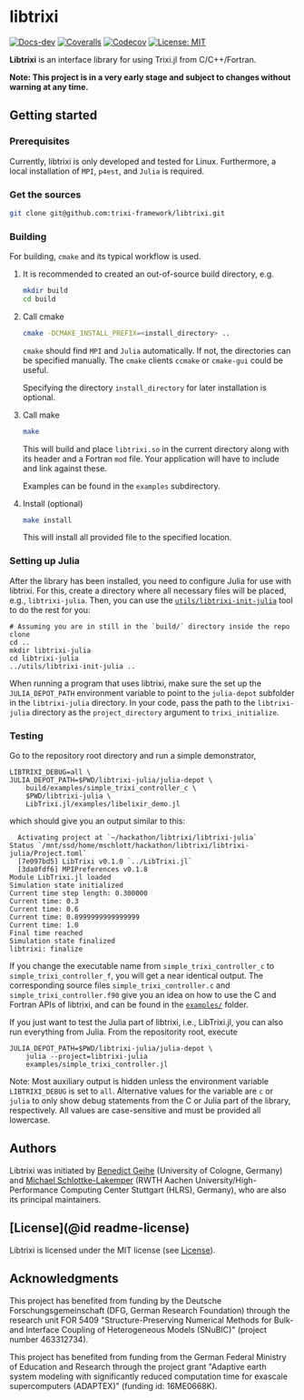 # libtrixi

[![Docs-dev](https://img.shields.io/badge/docs-dev-blue.svg)](https://trixi-framework.github.io/libtrixi/dev)
[![Coveralls](https://coveralls.io/repos/github/trixi-framework/libtrixi/badge.svg)](https://coveralls.io/github/trixi-framework/libtrixi)
[![Codecov](https://codecov.io/gh/trixi-framework/libtrixi/branch/main/graph/badge.svg)](https://codecov.io/gh/trixi-framework/libtrixi)
[![License: MIT](https://img.shields.io/badge/License-MIT-success.svg)](https://opensource.org/licenses/MIT)

**Libtrixi** is an interface library for using Trixi.jl from C/C++/Fortran.

**Note: This project is in a very early stage and subject to changes without warning at any time.**

## Getting started

### Prerequisites

Currently, libtrixi is only developed and tested for Linux.
Furthermore, a local installation of `MPI`, `p4est`, and `Julia` is required.

### Get the sources

```bash
git clone git@github.com:trixi-framework/libtrixi.git
```

### Building

For building, `cmake` and its typical workflow is used.

1. It is recommended to created an out-of-source build directory, e.g.

    ```bash
    mkdir build
    cd build
    ```

2. Call cmake

    ```bash
    cmake -DCMAKE_INSTALL_PREFIX=<install_directory> ..
    ```

    `cmake` should find `MPI` and `Julia` automatically. If not, the directories
    can be specified manually.
    The `cmake` clients `ccmake` or `cmake-gui` could be useful.

    Specifying the directory `install_directory` for later installation is optional.

3. Call make

    ```bash
    make
    ```

    This will build and place `libtrixi.so` in the current directory along with its
    header and a Fortran `mod` file. Your application will have to include and link
    against these.

    Examples can be found in the `examples` subdirectory.

4. Install (optional)

    ```bash
    make install
    ```

    This will install all provided file to the specified location.

### Setting up Julia
After the library has been installed, you need to configure Julia for use with libtrixi. For
this, create a directory where all necessary files will be placed, e.g., `libtrixi-julia`.
Then, you can use the [`utils/libtrixi-init-julia`](utils/libtrixi-init-julia) tool to do
the rest for you:
```shell
# Assuming you are in still in the `build/` directory inside the repo clone
cd ..
mkdir libtrixi-julia
cd libtrixi-julia
../utils/libtrixi-init-julia ..
```
When running a program that uses libtrixi, make sure the set up the `JULIA_DEPOT_PATH`
environment variable to point to the `julia-depot` subfolder in the
`libtrixi-julia` directory. In your code, pass the path to the `libtrixi-julia` directory as
the `project_directory` argument to `trixi_initialize`.

### Testing

Go to the repository root directory and run a simple demonstrator,
```shell
LIBTRIXI_DEBUG=all \
JULIA_DEPOT_PATH=$PWD/libtrixi-julia/julia-depot \
    build/examples/simple_trixi_controller_c \
    $PWD/libtrixi-julia \
    LibTrixi.jl/examples/libelixir_demo.jl
```
which should give you an output similar to this:
```
  Activating project at `~/hackathon/libtrixi/libtrixi-julia`
Status `/mnt/ssd/home/mschlott/hackathon/libtrixi/libtrixi-julia/Project.toml`
  [7e097bd5] LibTrixi v0.1.0 `../LibTrixi.jl`
  [3da0fdf6] MPIPreferences v0.1.8
Module LibTrixi.jl loaded
Simulation state initialized
Current time step length: 0.300000
Current time: 0.3
Current time: 0.6
Current time: 0.8999999999999999
Current time: 1.0
Final time reached
Simulation state finalized
libtrixi: finalize
```

If you change the executable name from `simple_trixi_controller_c` to
`simple_trixi_controller_f`, you will get a near identical output. The corresponding source
files `simple_trixi_controller.c` and `simple_trixi_controller.f90` give you an idea on how
to use the C and Fortran APIs of libtrixi, and can be found in the
[`examples/`](https://github.com/trixi-framework/libtrixi/tree/main/examples) folder.

If you just want to test the Julia part of libtrixi, i.e., LibTrixi.jl, you can also run
everything from Julia. From the repositority root, execute
```shell
JULIA_DEPOT_PATH=$PWD/libtrixi-julia/julia-depot \
    julia --project=libtrixi-julia
    examples/simple_trixi_controller.jl
```

Note: Most auxiliary output is hidden unless the environment variable `LIBTRIXI_DEBUG` is
set to `all`. Alternative values for the variable are `c` or `julia` to only show debug
statements from the C or Julia part of the library, respectively. All values are
case-sensitive and must be provided all lowercase.

## Authors
Libtrixi was initiated by
[Benedict Geihe](https://www.mi.uni-koeln.de/NumSim/)
(University of Cologne, Germany) and
[Michael Schlottke-Lakemper](https://lakemper.eu)
(RWTH Aachen University/High-Performance Computing Center Stuttgart (HLRS), Germany), who
are also its principal maintainers.

## [License](@id readme-license)
Libtrixi is licensed under the MIT license (see [License](@ref)).

## Acknowledgments
This project has benefited from funding by the Deutsche Forschungsgemeinschaft (DFG, German Research Foundation)
through the research unit FOR 5409 "Structure-Preserving Numerical Methods for Bulk- and
Interface Coupling of Heterogeneous Models (SNuBIC)" (project number 463312734).

This project has benefited from funding from the German Federal Ministry of
Education and Research through the project grant "Adaptive earth system modeling
with significantly reduced computation time for exascale supercomputers
(ADAPTEX)" (funding id: 16ME0668K).
